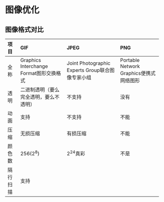 # 图像优化

## 图像格式对比

| **项目** | **GIF** | **JPEG** | **PNG** |
| :--- | :--- | :--- | :--- |
| 全称 | Graphics Interchange Format图形交换格式 | Joint Photographic Experts Group联合图像专家小组 | Portable Network Graphics便携式网络图形 |
| 透明 | 二进制透明（要么完全透明，要么不透明） | 不支持 | 没有 |
| 动画 | 支持 | 不支持 | 不能 |
| 压缩 | 无损压缩 | 有损压缩 | 不能 |
| 颜色数 | 256(2<sup>8</sup>) | 2<sup>24</sup>真彩 | 不是 |
| 隔行扫描 | 支持

